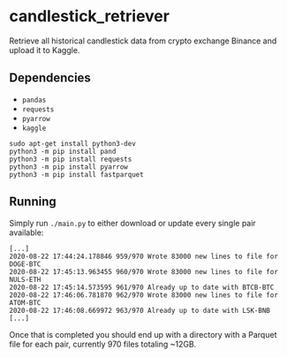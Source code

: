 # candlestick_retriever
Retrieve all historical candlestick data from crypto exchange Binance and upload it to Kaggle.

## Dependencies

- `pandas`
- `requests`
- `pyarrow`
- `kaggle`

```
sudo apt-get install python3-dev
python3 -m pip install pand
python3 -m pip install requests
python3 -m pip install pyarrow
python3 -m pip install fastparquet
```

## Running

Simply run `./main.py` to either download or update every single pair available:

```
[...]
2020-08-22 17:44:24.178846 959/970 Wrote 83000 new lines to file for DOGE-BTC 
2020-08-22 17:45:13.963455 960/970 Wrote 83000 new lines to file for NULS-ETH 
2020-08-22 17:45:14.573595 961/970 Already up to date with BTCB-BTC
2020-08-22 17:46:06.781870 962/970 Wrote 83000 new lines to file for ATOM-BTC 
2020-08-22 17:46:08.669972 963/970 Already up to date with LSK-BNB
[...]
```

Once that is completed you should end up with a directory with a Parquet file for each pair, currently 970 files totaling ~12GB.

